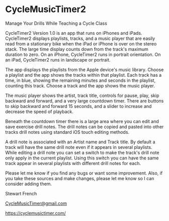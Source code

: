 # CycleMusicTimer2
Manage Your Drills While Teaching a Cycle Class

CycleTimer2 Version 1.0 is an app that runs on iPhones and iPads. 
CycleTimer2 displays playlists, tracks, and a music player that are 
easily read from a stationary bike when the iPad or iPhone is over 
on the stereo stack. 
The large time display counts down from the track's maximum duration to zero. 
On an iPhone, CycleTimer2 runs in portrait orientation. 
On an iPad, CycleTimer2 runs in landscape or portrait.

The app displays the playlists from the Apple device's music library. 
Choose a playlist and the app shows the tracks within that playlist. 
Each track has a time, in blue, showing the remaining minutes and seconds in the playlist, 
counting this track. 
Choose a track and the app shows the music player.

The music player shows the artist, track title, controls for pause, play, 
skip backward and forward, and a very large countdown timer. There are buttons 
to skip backward and forward 15 seconds, and a slider to increase and decrease 
the speed of playback.

Beneath the countdown timer there is a large area where you can edit and save 
exercise drill notes. 
The drill notes can be copied and pasted into other tracks drill notes 
using standard iOS touch editing methods.

A drill note is associated with an Artist name and Track title. 
By default a track will have the same drill note even if it appears in several playlists. 
While editing a drill note you can set a switch to make the track's drill note only 
apply in the current playlist. Using this switch you can have the same track appear 
in several playlists with different drill notes for each.

Please let me know if you find any bugs or want some improvement.
Also, if you take these sources and make changes, please let me know so I can 
consider adding them.

Stewart French

CycleMusicTimer@gmail.com

https://cyclemusictimer.com/
